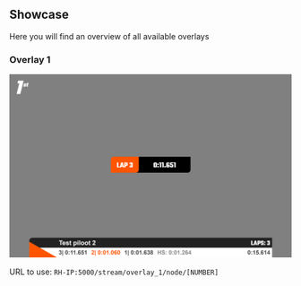 ## Showcase 

Here you will find an overview of all available overlays

### Overlay 1

![alt Screenshot of overlay 1](https://raw.githubusercontent.com/dutchdronesquad/rh-stream-overlays/main/assets/overlay-1.png)

URL to use: `RH-IP:5000/stream/overlay_1/node/[NUMBER]`